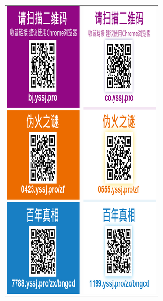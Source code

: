 <TABLE>
  <TR>
	<TD><IMG SRC="20170601_真相部落連結_1.jpg" WIDTH="440" HEIGHT="945" BORDER="0" ALT=""></TD>
	<TD><IMG SRC="20170601_真相部落連結_2.jpg" WIDTH="440" HEIGHT="945" BORDER="0" ALT=""></TD>
  </TR>

  </TABLE>
